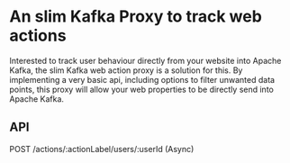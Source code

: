 # An slim Kafka Proxy to track web actions

Interested to track user behaviour directly from your website into Apache Kafka, the slim Kafka web action proxy is a solution for this.
By implementing a very basic api, including options to filter unwanted data points, this proxy will
allow your web properties to be directly send into Apache Kafka.

## API
POST /actions/:actionLabel/users/:userId (Async)